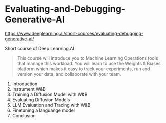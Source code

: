 # Evaluating-and-Debugging-Generative-AI
https://www.deeplearning.ai/short-courses/evaluating-debugging-generative-ai/

Short course of Deep Learning.AI

> This course will introduce you to Machine Learning Operations tools that manage this workload. You will learn to use the Weights & Biases platform which makes it easy to track your experiments, run and version your data, and collaborate with your team.

1. Introduction
2. Instrument W&B
3. Training a Diffusion Model with W&B
4. Evaluating Diffusion Models
5. LLM Evaluation and Tracing with W&B
6. Finetuning a languange model
7. Conclusion
